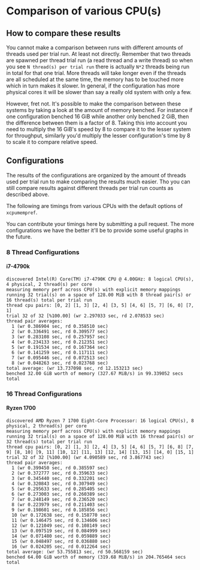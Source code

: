 # Comparison of various CPU(s)

## How to compare these results

You cannot make a comparison between runs with different amounts of threads
used per trial run. At least not directly. Remember that two threads are
spawned per thread trial run (a read thread and a write thread) so when
you see `N thread(s) per trial run` there is actually `N*2` threads being
run in total for that one trial. More threads will take longer even if
the threads are all scheduled at the same time, the memory has to be
touched more which in turn makes it slower. In general, if the configuration
has more physical cores it will be slower than say a really old system
with only a few.

However, fret not. It's possible to make the comparison between these
systems by taking a look at the amount of memory benched. For instance
if one configuration benched 16 GiB while another only benched 2 GiB,
then the difference between them is a factor of 8. Taking this into
account you need to multiply the 16 GiB's speed by 8 to compare it to
the lesser system for throughput, similarly you'd multiply the lesser
configuration's time by 8 to scale it to compare relative speed.

## Configurations

The results of the configurations are organized by the amount of threads
used per trial run to make comparing the results much easier. Tho
you can still compare results against different threads per trial run
counts as described above.

The following are timings from various CPUs with the default options
of `xcpumempref`.

You can contribute your timings here by submitting a pull request. The
more configurations we have the better it'll be to provide some useful
graphs in the future.

### 8 Thread Configurations

#### i7-4790k
```
discovered Intel(R) Core(TM) i7-4790K CPU @ 4.00GHz: 8 logical CPU(s), 4 physical, 2 thread(s) per core
measuring memory perf across CPU(s) with explicit memory mappings
running 32 trial(s) on a space of 128.00 MiB with 8 thread pair(s) or 16 thread(s) total per trial run
thread cpu pairs: [0, 2] [1, 3] [2, 4] [3, 5] [4, 6] [5, 7] [6, 0] [7, 1]
trial 32 of 32 [%100.00] (wr 2.297033 sec, rd 2.078533 sec)
thread pair averages:
  1 (wr 0.386904 sec, rd 0.358510 sec)
  2 (wr 0.336491 sec, rd 0.309577 sec)
  3 (wr 0.283108 sec, rd 0.257957 sec)
  4 (wr 0.234133 sec, rd 0.212351 sec)
  5 (wr 0.191534 sec, rd 0.167364 sec)
  6 (wr 0.141259 sec, rd 0.117111 sec)
  7 (wr 0.095446 sec, rd 0.072513 sec)
  8 (wr 0.048263 sec, rd 0.023768 sec)
total average: (wr 13.737098 sec, rd 12.153213 sec)
benched 32.00 GiB worth of memory (327.67 MiB/s) in 99.339052 secs total
```

### 16 Thread Configurations

#### Ryzen 1700
```
discovered AMD Ryzen 7 1700 Eight-Core Processor: 16 logical CPU(s), 8 physical, 2 thread(s) per core
measuring memory perf across CPU(s) with explicit memory mappings
running 32 trial(s) on a space of 128.00 MiB with 16 thread pair(s) or 32 thread(s) total per trial run
thread cpu pairs: [0, 2] [1, 3] [2, 4] [3, 5] [4, 6] [5, 7] [6, 8] [7, 9] [8, 10] [9, 11] [10, 12] [11, 13] [12, 14] [13, 15] [14, 0] [15, 1]
trial 32 of 32 [%100.00] (wr 4.090589 sec, rd 3.867743 sec)
thread pair averages:
  1 (wr 0.399450 sec, rd 0.385597 sec)
  2 (wr 0.372777 sec, rd 0.359633 sec)
  3 (wr 0.345440 sec, rd 0.332201 sec)
  4 (wr 0.320843 sec, rd 0.307949 sec)
  5 (wr 0.295633 sec, rd 0.285405 sec)
  6 (wr 0.273003 sec, rd 0.260389 sec)
  7 (wr 0.248149 sec, rd 0.236520 sec)
  8 (wr 0.223979 sec, rd 0.211403 sec)
  9 (wr 0.198601 sec, rd 0.185856 sec)
  10 (wr 0.172638 sec, rd 0.158770 sec)
  11 (wr 0.146475 sec, rd 0.134606 sec)
  12 (wr 0.121049 sec, rd 0.108149 sec)
  13 (wr 0.097519 sec, rd 0.084999 sec)
  14 (wr 0.071480 sec, rd 0.059889 sec)
  15 (wr 0.048497 sec, rd 0.036880 sec)
  16 (wr 0.024205 sec, rd 0.012264 sec)
total average: (wr 53.755813 sec, rd 50.568159 sec)
benched 64.00 GiB worth of memory (319.68 MiB/s) in 204.765464 secs total
```
